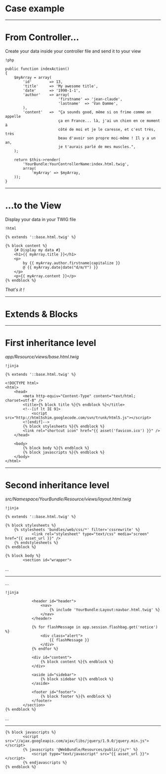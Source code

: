 # Case example

---

# From Controller...

Create your data inside your controller file and send it to your view

    !php

    public function indexAction()
    {
        $myArray = array(
            'id'        => 13,
            'title'     => 'My awesome title',
            'date'      => '1990-1-1',
            'author'    => array(
                            'firstname' => 'jean-claude',
                            'lastname'  => 'Van Damme',
            ),
            'content'   =>  "Ça sounds good, même si on frime comme on appelle
                            ça en France... là, j'ai un chien en ce moment à
                            côté de moi et je le caresse, et c'est très, très
                            beau d'avoir son propre moi-même ! Il y a un an,
                            je t'aurais parlé de mes muscles.",
        );

        return $this->render(
            'YourBundle:YourControllerName:index.html.twig',
            array(
                'myArray' => $myArray,
        ));
    }

---

# ...to the View

Display your data in your TWIG file

    !html

    {% extends '::base.html.twig' %}

    {% block content %}
        {# Display my data #}
        <h1>{{ myArray.title }}</h1>
        <p>
            by {{ myArray.author.firstname|capitalize }}
            @ {{ myArray.date|date("d/m/Y") }}
        </p>
        <p>{{ myArray.content }}</p>
    {% endblock %}

*That's it !*

---

# Extends & Blocks

---

# First inheritance level

*app/Resource/views/base.html.twig*

    !jinja

    {% extends '::base.html.twig' %}

    <!DOCTYPE html>
    <html>
        <head>
            <meta http-equiv="Content-Type" content="text/html; charset=utf-8" />
            <title>{% block title %}{% endblock %}</title>
            <!--[if lt IE 9]>
                <script src="http://html5shim.googlecode.com/svn/trunk/html5.js"></script>
            <![endif]-->
            {% block stylesheets %}{% endblock %}
            <link rel="shortcut icon" href="{{ asset('favicon.ico') }}" />
        </head>

        <body>
            {% block body %}{% endblock %}
            {% block javascripts %}{% endblock %}
        </body>
    </html>

---

# Second inheritance level

*src/Namespace/YourBundle/Resource/views/layout.html.twig*

    !jinja

    {% extends '::base.html.twig' %}

    {% block stylesheets %}
        {% stylesheets 'bundles/web/css/*' filter='cssrewrite' %}
                <link rel="stylesheet" type="text/css" media="screen" href="{{ asset_url }}" />
        {% endstylesheets %}
    {% endblock %}

    {% block body %}
            <section id="wrapper">

*...*

---

*...*

    !jinja

                <header id="header">
                    <nav>
                        {% include 'YourBundle:Layout:navbar.html.twig' %}
                    </nav>
                </header>

                {% for flashMessage in app.session.flashbag.get('notice') %}
                    <div class="alert">
                        {{ flashMessage }}
                    </div>
                {% endfor %}

                <div id="content">
                    {% block content %}{% endblock %}
                </div>

                <aside id="sidebar">
                    {% block sidebar %}{% endblock %}
                </aside>

                <footer id="footer">
                    {% block footer %}{% endblock %}
                </footer>
            </section>
    {% endblock %}

*...*

---

    {% block javascripts %}
            <script src="//ajax.googleapis.com/ajax/libs/jquery/1.9.0/jquery.min.js"></script>
            {% javascripts '@WebBundle/Resources/public/js/*' %}
                <script type="text/javascript" src="{{ asset_url }}"></script>
            {% endjavascripts %}
    {% endblock %}


